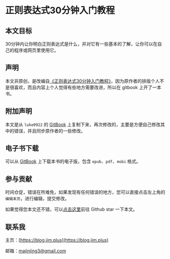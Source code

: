 # 正则表达式30分钟入门教程

## 本文目标

30分钟内让你明白正则表达式是什么，并对它有一些基本的了解，让你可以在自己的程序或网页里使用它。

## 声明

本文非原创，是改编自[《正则表达式30分钟入门教程》](http://deerchao.net/tutorials/regex/regex.htm#mission)，因为原作者的排版个人不是很喜欢，而且内容上个人觉得有些地方需要改进，所以在 gitbook 上开了一本书。

## 附加声明

本文是从 `luke0922` 的 [GitBook](https://legacy.gitbook.com/book/luke0922/learnregularexpressionin30minutes/details) 上复制下来，再次修改的，主要是方便自己修改其中的错误，并且同步原作者的一些修改。

## 电子书下载

可以从 [GitBook](https://legacy.gitbook.com/book/jim3ma/learn-regular-expression-in-30-minutes/details) 上下载本书的电子版，包含 `epub`、`pdf`、`mobi` 格式。

## 参与贡献

时间仓促，错误在所难免，如果发现有任何错误的地方，您可以直接点击左上角的`编辑本页`，进行编辑，提交修改。

如果觉得您本文还不错，可以[点击这里](https://github.com/jim3ma/learn-regular-expression-in-30-minutes/)前往 Github star 一下本文。

## 联系我

主页：[https://blog.jim.plus](https://blog.jim.plus)

邮箱：[majinjing3@gmail.com](mailto:majinjing3@gmail.com)

